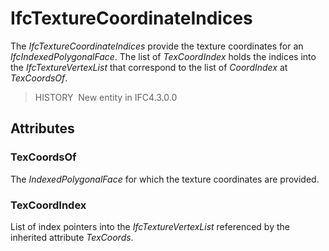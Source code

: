 # IfcTextureCoordinateIndices

The _IfcTextureCoordinateIndices_ provide the texture coordinates for an _IfcIndexedPolygonalFace_. The list of _TexCoordIndex_ holds the indices into the _IfcTextureVertexList_ that correspond to the list of _CoordIndex_ at _TexCoordsOf_.

> HISTORY&nbsp; New entity in IFC4.3.0.0

## Attributes

### TexCoordsOf
The _IndexedPolygonalFace_ for which the texture coordinates are provided.

### TexCoordIndex
List of index pointers into the _IfcTextureVertexList_ referenced by the inherited attribute _TexCoords_.
